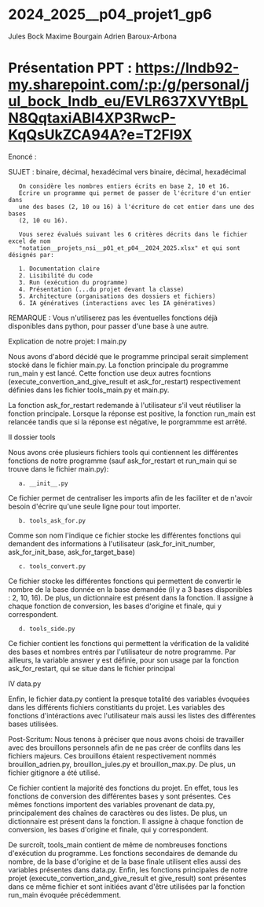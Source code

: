 # 2024_2025__p04_projet1_gp6
Jules Bock
Maxime Bourgain
Adrien Baroux-Arbona

# Présentation PPT : https://lndb92-my.sharepoint.com/:p:/g/personal/jul_bock_lndb_eu/EVLR637XVYtBpLN8QqtaxiABl4XP3RwcP-KqQsUkZCA94A?e=T2FI9X

Enoncé :

SUJET : binaire, décimal, hexadécimal vers binaire, décimal, hexadécimal

       On considère les nombres entiers écrits en base 2, 10 et 16.
       Ecrire un programme qui permet de passer de l'écriture d'un entier dans
       une des bases (2, 10 ou 16) à l'écriture de cet entier dans une des bases
       (2, 10 ou 16).
       
       Vous serez évalués suivant les 6 critères décrits dans le fichier excel de nom
       "notation__projets_nsi__p01_et_p04__2024_2025.xlsx" et qui sont désignés par:
 
       1. Documentation claire
       2. Lisibilité du code
       3. Run (exécution du programme)
       4. Présentation (...du projet devant la classe)
       5. Architecture (organisations des dossiers et fichiers)
       6. IA génératives (interactions avec les IA génératives)

REMARQUE : Vous n'utiliserez pas les éventuelles fonctions déjà disponibles dans python,
       pour passer d'une base à une autre.


Explication de notre projet:
I  main.py

Nous avons d'abord décidé que le programme principal serait simplement stocké dans le fichier main.py. 
La fonction principale du programme run_main y est lancé. Cette fonction use deux autres focntions (execute_convertion_and_give_result et ask_for_restart) respectivement définies dans les fichier tools_main.py et main.py.

La fonction ask_for_restart redemande à l'utilisateur s'il veut réutiliser la fonction principale. Lorsque la réponse est positive, la fonction run_main est relancée tandis que si la réponse est négative, le porgrammme est arrêté. 

II dossier tools

Nous avons crée plusieurs fichiers tools qui contiennent les différentes fonctions de notre programme (sauf ask_for_restart et run_main qui se trouve dans le fichier 
main.py): 

       a. __init__.py

Ce fichier permet de centraliser les imports afin de les faciliter et de n'avoir besoin d'écrire qu'une seule ligne pour tout importer.

       b. tools_ask_for.py


Comme son nom l'indique ce fichier stocke les différentes fonctions qui demandent des informations à l'utilisateur (ask_for_init_number, ask_for_init_base, ask_for_target_base)

       c. tools_convert.py

Ce fichier stocke les différentes fonctions qui permettent de convertir le nombre de la base donnée en la base demandée (il y a 3 bases disponibles : 2, 10, 16). De plus, un dictionnaire est présent dans la fonction. Il assigne à chaque fonction de conversion, les bases d'origine et finale, qui y correspondent. 

       d. tools_side.py

Ce fichier contient les fonctions qui permettent la vérification de la validité des bases et nombres entrés par l'utilisateur de notre programme.
Par ailleurs, la variable answer y est définie, pour son usage par la fonction ask_for_restart, qui se situe dans le fichier principal


IV data.py

Enfin, le fichier data.py contient la presque totalité des variables évoquées dans les différents fichiers constitiants du projet. Les variables des fonctions d'intéractions avec l'utilisateur mais aussi les listes des différentes bases utilisées. 


Post-Scritum:
Nous tenons à préciser que nous avons choisi de travailler avec des brouillons personnels afin de ne pas créer de conflits dans les fichiers majeurs. Ces brouillons étaient respectivement nommés brouillon_adrien.py, brouillon_jules.py et brouillon_max.py. De plus, un fichier gitignore a été utilisé.






Ce fichier contient la majorité des fonctions du projet. En effet, tous les fonctions de conversion des différentes bases y sont présentes. 
Ces mêmes fonctions importent des variables provenant de data.py, principalement des chaînes de caractères ou des listes. 
De plus, un dictionnaire est présent dans la fonction. Il assigne à chaque fonction de conversion, les bases d'origine et finale, qui y correspondent. 

De surcroît, tools_main contient de même de nombreuses fonctions d'exécution du programme. Les fonctions secondaires de demande du nombre, de la base d'origine et de la base finale utilisent elles aussi des variables présentes dans data.py. 
Enfin, les fonctions principales de notre projet (execute_convertion_and_give_result et give_result) sont présentes dans ce même fichier et sont initiées avant d'être utilisées par la fonction run_main évoquée précédemment. 